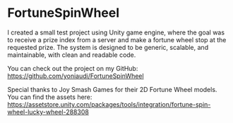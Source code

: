 # FortuneSpinWheel

I created a small test project using Unity game engine, where the goal was to receive a prize index from a server and make a fortune wheel stop at the requested prize. The system is designed to be generic, scalable, and maintainable, with clean and readable code.

You can check out the project on my GitHub:
https://github.com/yoniaudi/FortuneSpinWheel

Special thanks to Joy Smash Games for their 2D Fortune Wheel models. You can find the assets here:
https://assetstore.unity.com/packages/tools/integration/fortune-spin-wheel-lucky-wheel-288308
